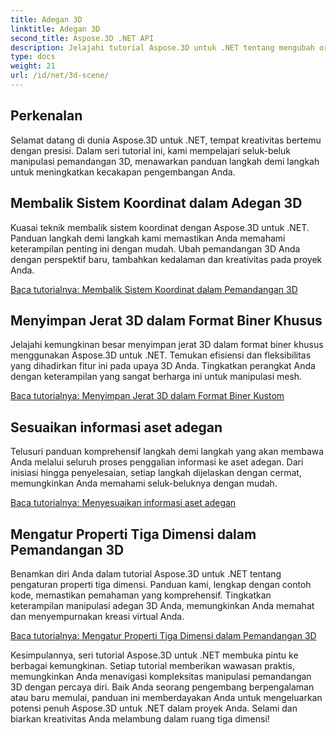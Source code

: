 ```yaml
---
title: Adegan 3D
linktitle: Adegan 3D
second_title: Aspose.3D .NET API
description: Jelajahi tutorial Aspose.3D untuk .NET tentang mengubah orientasi bidang, mengekspor adegan ke format AMF terkompresi, membalik sistem koordinat, dan banyak lagi.
type: docs
weight: 21
url: /id/net/3d-scene/
---
```

## Perkenalan

Selamat datang di dunia Aspose.3D untuk .NET, tempat kreativitas bertemu dengan presisi. Dalam seri tutorial ini, kami mempelajari seluk-beluk manipulasi pemandangan 3D, menawarkan panduan langkah demi langkah untuk meningkatkan kecakapan pengembangan Anda.

## Membalik Sistem Koordinat dalam Adegan 3D

Kuasai teknik membalik sistem koordinat dengan Aspose.3D untuk .NET. Panduan langkah demi langkah kami memastikan Anda memahami keterampilan penting ini dengan mudah. Ubah pemandangan 3D Anda dengan perspektif baru, tambahkan kedalaman dan kreativitas pada proyek Anda.

[Baca tutorialnya: Membalik Sistem Koordinat dalam Pemandangan 3D](./flip-coordinate-system/)

## Menyimpan Jerat 3D dalam Format Biner Khusus

Jelajahi kemungkinan besar menyimpan jerat 3D dalam format biner khusus menggunakan Aspose.3D untuk .NET. Temukan efisiensi dan fleksibilitas yang dihadirkan fitur ini pada upaya 3D Anda. Tingkatkan perangkat Anda dengan keterampilan yang sangat berharga ini untuk manipulasi mesh.

[Baca tutorialnya: Menyimpan Jerat 3D dalam Format Biner Kustom](./save-3d-meshes-binary-format/)


## Sesuaikan informasi aset adegan

Telusuri panduan komprehensif langkah demi langkah yang akan membawa Anda melalui seluruh proses penggalian informasi ke aset adegan. Dari inisiasi hingga penyelesaian, setiap langkah dijelaskan dengan cermat, memungkinkan Anda memahami seluk-beluknya dengan mudah.

[Baca tutorialnya: Menyesuaikan informasi aset adegan](./information-to-scene/)

## Mengatur Properti Tiga Dimensi dalam Pemandangan 3D

Benamkan diri Anda dalam tutorial Aspose.3D untuk .NET tentang pengaturan properti tiga dimensi. Panduan kami, lengkap dengan contoh kode, memastikan pemahaman yang komprehensif. Tingkatkan keterampilan manipulasi adegan 3D Anda, memungkinkan Anda memahat dan menyempurnakan kreasi virtual Anda.

[Baca tutorialnya: Mengatur Properti Tiga Dimensi dalam Pemandangan 3D](./set-3d-properties/)

Kesimpulannya, seri tutorial Aspose.3D untuk .NET membuka pintu ke berbagai kemungkinan. Setiap tutorial memberikan wawasan praktis, memungkinkan Anda menavigasi kompleksitas manipulasi pemandangan 3D dengan percaya diri. Baik Anda seorang pengembang berpengalaman atau baru memulai, panduan ini memberdayakan Anda untuk mengeluarkan potensi penuh Aspose.3D untuk .NET dalam proyek Anda. Selami dan biarkan kreativitas Anda melambung dalam ruang tiga dimensi!